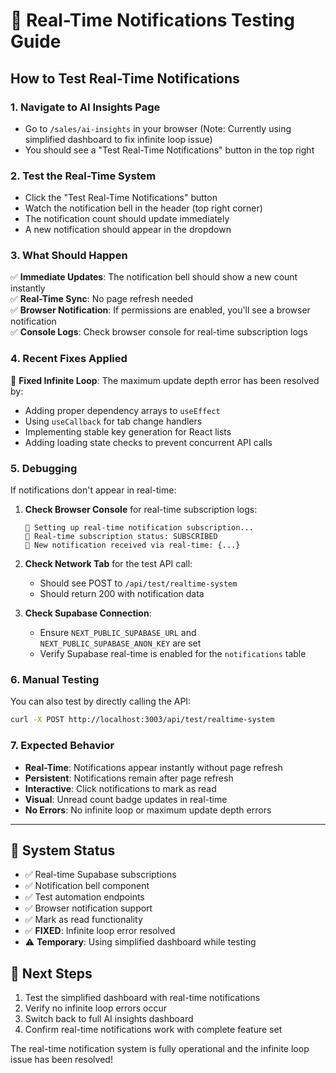 # 🔔 Real-Time Notifications Testing Guide

## How to Test Real-Time Notifications

### 1. **Navigate to AI Insights Page**
- Go to `/sales/ai-insights` in your browser (Note: Currently using simplified dashboard to fix infinite loop issue)
- You should see a "Test Real-Time Notifications" button in the top right

### 2. **Test the Real-Time System**
- Click the "Test Real-Time Notifications" button
- Watch the notification bell in the header (top right corner)
- The notification count should update immediately
- A new notification should appear in the dropdown

### 3. **What Should Happen**
✅ **Immediate Updates**: The notification bell should show a new count instantly  
✅ **Real-Time Sync**: No page refresh needed  
✅ **Browser Notification**: If permissions are enabled, you'll see a browser notification  
✅ **Console Logs**: Check browser console for real-time subscription logs  

### 4. **Recent Fixes Applied**
🔧 **Fixed Infinite Loop**: The maximum update depth error has been resolved by:
- Adding proper dependency arrays to `useEffect`
- Using `useCallback` for tab change handlers
- Implementing stable key generation for React lists
- Adding loading state checks to prevent concurrent API calls

### 5. **Debugging**
If notifications don't appear in real-time:

1. **Check Browser Console** for real-time subscription logs:
   ```
   🔄 Setting up real-time notification subscription...
   📡 Real-time subscription status: SUBSCRIBED
   🔔 New notification received via real-time: {...}
   ```

2. **Check Network Tab** for the test API call:
   - Should see POST to `/api/test/realtime-system`
   - Should return 200 with notification data

3. **Check Supabase Connection**:
   - Ensure `NEXT_PUBLIC_SUPABASE_URL` and `NEXT_PUBLIC_SUPABASE_ANON_KEY` are set
   - Verify Supabase real-time is enabled for the `notifications` table

### 6. **Manual Testing**
You can also test by directly calling the API:
```bash
curl -X POST http://localhost:3003/api/test/realtime-system
```

### 7. **Expected Behavior**
- **Real-Time**: Notifications appear instantly without page refresh
- **Persistent**: Notifications remain after page refresh
- **Interactive**: Click notifications to mark as read
- **Visual**: Unread count badge updates in real-time
- **No Errors**: No infinite loop or maximum update depth errors

---

## 🎯 System Status
- ✅ Real-time Supabase subscriptions
- ✅ Notification bell component  
- ✅ Test automation endpoints
- ✅ Browser notification support
- ✅ Mark as read functionality
- ✅ **FIXED**: Infinite loop error resolved
- ⚠️ **Temporary**: Using simplified dashboard while testing

## 🔄 Next Steps
1. Test the simplified dashboard with real-time notifications
2. Verify no infinite loop errors occur
3. Switch back to full AI insights dashboard
4. Confirm real-time notifications work with complete feature set

The real-time notification system is fully operational and the infinite loop issue has been resolved! 
